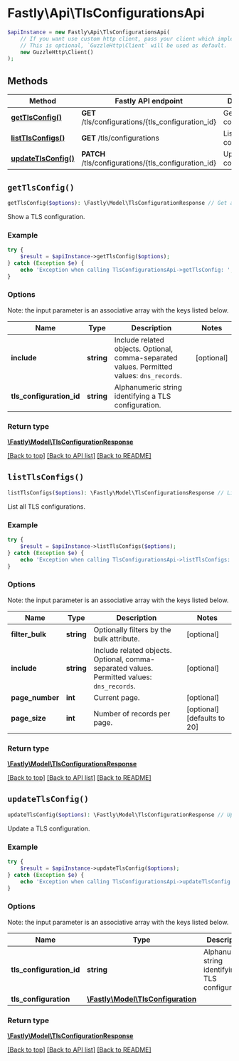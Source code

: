 # Fastly\Api\TlsConfigurationsApi


```php
$apiInstance = new Fastly\Api\TlsConfigurationsApi(
    // If you want use custom http client, pass your client which implements `GuzzleHttp\ClientInterface`.
    // This is optional, `GuzzleHttp\Client` will be used as default.
    new GuzzleHttp\Client()
);
```

## Methods

Method | Fastly API endpoint | Description
------------- | ------------- | -------------
[**getTlsConfig()**](TlsConfigurationsApi.md#getTlsConfig) | **GET** /tls/configurations/{tls_configuration_id} | Get a TLS configuration
[**listTlsConfigs()**](TlsConfigurationsApi.md#listTlsConfigs) | **GET** /tls/configurations | List TLS configurations
[**updateTlsConfig()**](TlsConfigurationsApi.md#updateTlsConfig) | **PATCH** /tls/configurations/{tls_configuration_id} | Update a TLS configuration


## `getTlsConfig()`

```php
getTlsConfig($options): \Fastly\Model\TlsConfigurationResponse // Get a TLS configuration
```

Show a TLS configuration.

### Example
```php
try {
    $result = $apiInstance->getTlsConfig($options);
} catch (Exception $e) {
    echo 'Exception when calling TlsConfigurationsApi->getTlsConfig: ', $e->getMessage(), PHP_EOL;
}
```

### Options

Note: the input parameter is an associative array with the keys listed below.

Name | Type | Description  | Notes
------------- | ------------- | ------------- | -------------
**include** | **string** | Include related objects. Optional, comma-separated values. Permitted values: `dns_records`. | [optional]
**tls_configuration_id** | **string** | Alphanumeric string identifying a TLS configuration. |

### Return type

[**\Fastly\Model\TlsConfigurationResponse**](../Model/TlsConfigurationResponse.md)

[[Back to top]](#) [[Back to API list]](../../README.md#endpoints)
[[Back to README]](../../README.md)

## `listTlsConfigs()`

```php
listTlsConfigs($options): \Fastly\Model\TlsConfigurationsResponse // List TLS configurations
```

List all TLS configurations.

### Example
```php
try {
    $result = $apiInstance->listTlsConfigs($options);
} catch (Exception $e) {
    echo 'Exception when calling TlsConfigurationsApi->listTlsConfigs: ', $e->getMessage(), PHP_EOL;
}
```

### Options

Note: the input parameter is an associative array with the keys listed below.

Name | Type | Description  | Notes
------------- | ------------- | ------------- | -------------
**filter_bulk** | **string** | Optionally filters by the bulk attribute. | [optional]
**include** | **string** | Include related objects. Optional, comma-separated values. Permitted values: `dns_records`. | [optional]
**page_number** | **int** | Current page. | [optional]
**page_size** | **int** | Number of records per page. | [optional] [defaults to 20]

### Return type

[**\Fastly\Model\TlsConfigurationsResponse**](../Model/TlsConfigurationsResponse.md)

[[Back to top]](#) [[Back to API list]](../../README.md#endpoints)
[[Back to README]](../../README.md)

## `updateTlsConfig()`

```php
updateTlsConfig($options): \Fastly\Model\TlsConfigurationResponse // Update a TLS configuration
```

Update a TLS configuration.

### Example
```php
try {
    $result = $apiInstance->updateTlsConfig($options);
} catch (Exception $e) {
    echo 'Exception when calling TlsConfigurationsApi->updateTlsConfig: ', $e->getMessage(), PHP_EOL;
}
```

### Options

Note: the input parameter is an associative array with the keys listed below.

Name | Type | Description  | Notes
------------- | ------------- | ------------- | -------------
**tls_configuration_id** | **string** | Alphanumeric string identifying a TLS configuration. |
**tls_configuration** | [**\Fastly\Model\TlsConfiguration**](../Model/TlsConfiguration.md) |  | [optional]

### Return type

[**\Fastly\Model\TlsConfigurationResponse**](../Model/TlsConfigurationResponse.md)

[[Back to top]](#) [[Back to API list]](../../README.md#endpoints)
[[Back to README]](../../README.md)
